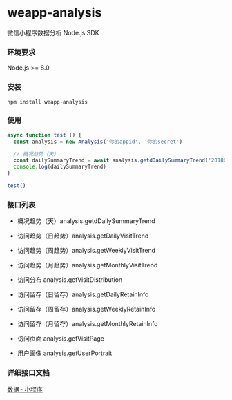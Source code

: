 # weapp-analysis

微信小程序数据分析 Node.js SDK

### 环境要求
Node.js >= 8.0

### 安装
```
npm install weapp-analysis
```

### 使用
```javascript
async function test () {
  const analysis = new Analysis('你的appid', '你的secret')

  // 概况趋势（天）
  const dailySummaryTrend = await analysis.getdDailySummaryTrend('20180411', '20180411')
  console.log(dailySummaryTrend)
}

test() 
```

### 接口列表

+ 概况趋势（天）analysis.getdDailySummaryTrend

+ 访问趋势（日趋势）analysis.getDailyVisitTrend

+ 访问趋势（周趋势）analysis.getWeeklyVisitTrend

+ 访问趋势（月趋势）analysis.getMonthlyVisitTrend

+ 访问分布 analysis.getVisitDistribution

+ 访问留存（日留存）analysis.getDailyRetainInfo

+ 访问留存（周留存）analysis.getWeeklyRetainInfo

+ 访问留存（月留存）analysis.getMonthlyRetainInfo

+ 访问页面 analysis.getVisitPage

+ 用户画像 analysis.getUserPortrait


### 详细接口文档
[数据 · 小程序](https://developers.weixin.qq.com/miniprogram/dev/api/analysis.html)
